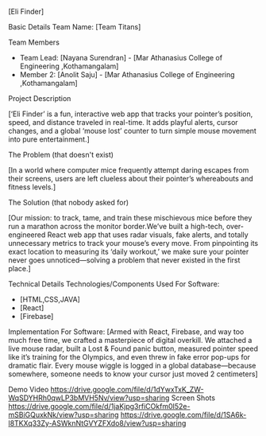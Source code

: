 [Eli Finder] 


Basic Details
Team Name: [Team Titans]


Team Members
- Team Lead: [Nayana Surendran] - [Mar Athanasius College of Engineering ,Kothamangalam]
- Member 2: [Anolit Saju] - [Mar Athanasius College of Engineering ,Kothamangalam]

Project Description

[‘Eli Finder’ is a fun, interactive web app that tracks your pointer’s position, speed, and distance traveled in real-time. It adds playful alerts, cursor changes, and a global ‘mouse lost’ counter to turn simple mouse movement into pure entertainment.]

 The Problem (that doesn't exist)

[In a world where computer mice frequently attempt daring escapes from their screens, users are left clueless about their pointer’s whereabouts and fitness levels.]

The Solution (that nobody asked for)

[Our mission: to track, tame, and train these mischievous mice before they run a marathon across the monitor border.We’ve built a high-tech, over-engineered React web app that uses radar visuals, fake alerts, and totally unnecessary metrics to track your mouse’s every move. From pinpointing its exact location to measuring its ‘daily workout,’ we make sure your pointer never goes unnoticed—solving a problem that never existed in the first place.]

Technical Details
Technologies/Components Used
For Software:
- [HTML,CSS,JAVA]
- [React]
- [Firebase]


Implementation
For Software:
[Armed with React, Firebase, and way too much free time, we crafted a masterpiece of digital overkill. We attached a live mouse radar, built a Lost & Found panic button, measured pointer speed like it’s training for the Olympics, and even threw in fake error pop-ups for dramatic flair. Every mouse wiggle is logged in a global database—because somewhere, someone needs to know your cursor just moved 2 centimeters]


Demo Video
https://drive.google.com/file/d/1dYwxTxK_ZW-WqSDYHRh0qwLP3bMVH5Nv/view?usp=sharing
Screen Shots
https://drive.google.com/file/d/1jaKjpg3rfiCOkfm0I52e-mSBiGQuxkNk/view?usp=sharing
https://drive.google.com/file/d/1SA6k-l8TKXq33Zy-ASWknNtGVYZFXdo8/view?usp=sharing
